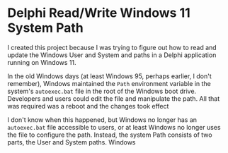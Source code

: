 # Delphi Read/Write Windows 11 System Path

I created this project because I was trying to figure out how to read and update the Windows User and System and paths in a Delphi application running on Windows 11.

In the old Windows days (at least Windows 95, perhaps earlier, I don't remember), Windows maintained the `Path` environment variable in the system's `autoexec.bat` file in the root of the Windows boot drive. Developers and users could edit the file and manipulate the path. All that was required was a reboot and the changes took effect

I don't know when this happened, but Windows no longer has an `autoexec.bat` file accessible to users, or at least Windows no longer uses the file to configure the path. Instead, the system Path consists of two parts, the User and System paths. Windows 